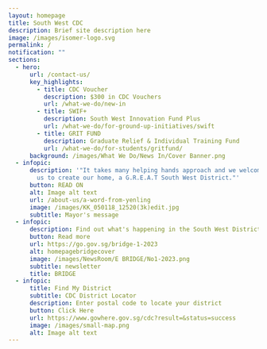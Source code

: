 ```yaml
---
layout: homepage
title: South West CDC
description: Brief site description here
image: /images/isomer-logo.svg
permalink: /
notification: ""
sections:
  - hero:
      url: /contact-us/
      key_highlights:
        - title: CDC Voucher
          description: $300 in CDC Vouchers
          url: /what-we-do/new-in
        - title: SWIF+
          description: South West Innovation Fund Plus
          url: /what-we-do/for-ground-up-initiatives/swift
        - title: GRIT FUND
          description: Graduate Relief & Individual Training Fund
          url: /what-we-do/for-students/gritfund/
      background: /images/What We Do/News In/Cover Banner.png
  - infopic:
      description: '"It takes many helping hands approach and we welcome you to join
        us to create our home, a G.R.E.A.T South West District."'
      button: READ ON
      alt: Image alt text
      url: /about-us/a-word-from-yenling
      image: /images/KK_050118_12520(3k)edit.jpg
      subtitle: Mayor's message
  - infopic:
      description: Find out what's happening in the South West District now!
      button: Read more
      url: https://go.gov.sg/bridge-1-2023
      alt: homepagebridgecover
      image: /images/NewsRoom/E BRIDGE/No1-2023.png
      subtitle: newsletter
      title: BRIDGE
  - infopic:
      title: Find My District
      subtitle: CDC District Locator
      description: Enter postal code to locate your district
      button: Click Here
      url: https://www.gowhere.gov.sg/cdc?result=&status=success
      image: /images/small-map.png
      alt: Image alt text
---
```

